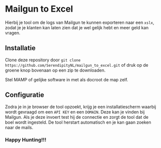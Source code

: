 # Mailgun to Excel
Hierbij je tool om de logs van Mailgun te kunnen exporteren naar een `xslx`, zodat je je klanten kan laten zien dat je wel gelijk hebt en meer geld kan vragen.

## Installatie
Clone deze repository door `git clone https://github.com/SerendipityNL/mailgun_to_excel.git` of druk op de groene knop bovenaan op een zip te downloaden.

Stel MAMP of gelijke software in met als docroot de map zelf.

## Configuratie
Zodra je in je browser de tool opzoekt, krijg je een installatiescherm waarbij wordt gevraagd om een `API KEY` en een `DOMAIN`. Deze kan je vinden bij Mailgun. Als je deze invoert test hij de connectie en zorgt de tool dat de boel wordt ingesteld. De tool herstart automatisch en je kan gaan zoeken naar de mails.

### Happy Hunting!!!